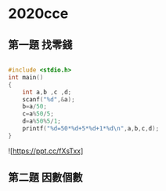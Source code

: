 # 2020cce

## 第一題 找零錢
```c

#include <stdio.h>
int main()
{
	int a,b ,c ,d;
	scanf("%d",&a);
	b=a/50;
	c=a%50/5;
	d=a%50%5/1;
	printf("%d=50*%d+5*%d+1*%d\n",a,b,c,d);
}
```
![https://ppt.cc/fXsTxx]

## 第二題 因數個數
